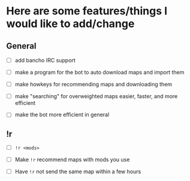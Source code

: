 # Here are some features/things I would like to add/change

## General
- [ ] add bancho IRC support
- [ ] make a program for the bot to auto download maps and import them
- [ ] make howkeys for recommending maps and downloading them
- [ ] make "searching" for overweighted maps easier, faster, and more efficient
- [ ] make the bot more efficient in general


## !r
- [ ] `!r <mods>`
- [ ] Make `!r` recommend maps with mods you use
- [ ] Have `!r` not send the same map within a few hours


